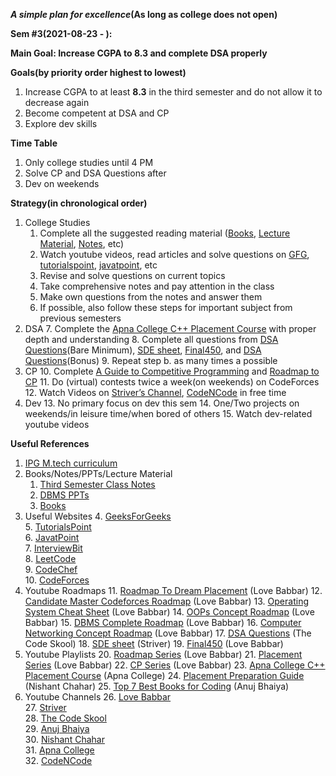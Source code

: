 **_A simple plan for excellence_(As long as college does not open)**

**Sem #3(2021-08-23 - ):**

**Main Goal: Increase CGPA to 8.3 and complete DSA properly**

**Goals(by priority order highest to lowest)**



1. Increase CGPA to at least **8.3** in the third semester and do not allow it to decrease again
2. Become competent at DSA and CP
3. Explore dev skills

**Time Table**



1. Only college studies until 4 PM 
2. Solve CP and DSA Questions after
3. Dev on weekends

**Strategy(in chronological order)**



1. College Studies
    1. Complete all the suggested reading material ([Books](https://drive.google.com/drive/folders/1YAoGdHQJ1y6ghoZV8-eDrg6KLIBFiLE_), [Lecture Material](https://drive.google.com/drive/folders/1kEDVrKkS88z2BHcc_TfHzk4wtaTV-lT9?usp=sharing), [Notes](./), etc)
    2. Watch youtube videos, read articles and solve questions on [GFG](https://www.geeksforgeeks.org/), [tutorialspoint](https://www.tutorialspoint.com/index.htm), [javatpoint](https://www.javatpoint.com/), etc
    3. Revise and solve questions on current topics
    4. Take comprehensive notes and pay attention in the class
    5. Make own questions from the notes and answer them
    6. If possible, also follow these steps for important subject from previous semesters
2. DSA
    7. Complete the [Apna College C++ Placement Course](https://www.youtube.com/watch?v=z9bZufPHFLU&list=PLfqMhTWNBTe0b2nM6JHVCnAkhQRGiZMSJ) with proper depth and understanding
    8. Complete all questions from [DSA Questions](https://docs.google.com/document/u/0/d/1P9FtM6Yso2KJHZdwuK68Dvd_47jbyZfcHw-50GKyQmQ/edit)(Bare Minimum), [SDE sheet](https://docs.google.com/document/d/1SM92efk8oDl8nyVw8NHPnbGexTS9W-1gmTEYfEurLWQ/edit), [Final450](https://docs.google.com/spreadsheets/d/1aEJjNDyLxgffkp_l2WCdmuhY2I6w-uCg2B0k2YCPesY/edit?usp=drive_web&ouid=107556050169885649329), and [DSA Questions](https://docs.google.com/document/u/0/d/1P9FtM6Yso2KJHZdwuK68Dvd_47jbyZfcHw-50GKyQmQ/edit)(Bonus)
    9. Repeat step b. as many times a possible
3. CP
    10. Complete [A Guide to Competitive Programming](https://docs.google.com/document/d/1t9buBLYV7lCP4r5ETImVGKEYwl96pgLIosgi0Gt4EX0/edit) and [Roadmap to CP](https://whimsical.com/codeforces-candidate-master-roadmap-by-love-babbar-CiXPPD3CnwoXPr2d8Ajx1h)
    11. Do (virtual) contests twice a week(on weekends) on CodeForces
    12. Watch Videos on [Striver’s Channel](https://www.youtube.com/results?search_query=take+u+forward), [CodeNCode](https://www.youtube.com/channel/UC0zvY3yIBQTrSutsV-4yscQ) in free time
4. Dev
    13. No primary focus on dev this sem
    14. One/Two projects on weekends/in leisure time/when bored of others
    15. Watch dev-related youtube videos

**Useful References**



1. [IPG M.tech curriculum](https://www.iiitm.ac.in/uploads/2019/July/IPG.M.TECH_curriculum-%20fINAL%201%20jULY%20.pdf)
2. Books/Notes/PPTs/Lecture Material
    1. [Third Semester Class Notes](https://github.com/ketanprakash/Sem3Notes)
    2. [DBMS PPTs](https://drive.google.com/drive/folders/1LVNF2cJZdfp9bMcboPE2lLkVLoYEYHul)
    3. [Books](https://drive.google.com/drive/folders/1YAoGdHQJ1y6ghoZV8-eDrg6KLIBFiLE_) 
3. Useful Websites
    4. [GeeksForGeeks](https://www.geeksforgeeks.org/)				
    5. [TutorialsPoint](https://www.tutorialspoint.com/index.htm)					
    6. [JavatPoint](https://www.javatpoint.com/)					
    7. [InterviewBit](https://www.interviewbit.com/practice/)					
    8. [LeetCode](https://leetcode.com/)					
    9. [CodeChef](https://www.codechef.com)					
    10. [CodeForces](https://codeforces.com/)					
4. Youtube Roadmaps
    11. [Roadmap To Dream Placement](https://whimsical.com/4th-year-roadmap-to-dream-placement-WB2HTZixtsohXoDcvr6Me7)		(Love Babbar)
    12. [Candidate Master Codeforces Roadmap](https://whimsical.com/codeforces-candidate-master-roadmap-by-love-babbar-CiXPPD3CnwoXPr2d8Ajx1h) 	(Love Babbar)
    13. [Operating System Cheat Sheet](https://whimsical.com/operating-system-cheatsheet-by-love-babbar-S9tuWBCSQfzoBRF5EDNinQ)		(Love Babbar)
    14. [OOPs Concept Roadmap](https://www.youtube.com/redirect?event=video_description&redir_token=QUFFLUhqbUJMcGdVdmdsamREME12eE5FZHp5aDgwanNYQXxBQ3Jtc0ttOFZSLWVob1R4RndxWmhMVW1FcEdUMlQ2S3ZGS1g2T3doeU5GNDE2UDY1TlJPSGpKMlMzWUE0ZjdDNUJGc3N3WXJvangxSVFhV3ZCeGpyRkIyaGhsajBacEFJWXlNWVhKQXBObDNsWXkteHF5T3RlUQ&q=https%3A%2F%2Fwhimsical.com%2Fobject-oriented-programming-cheatsheet-by-love-babbar-YbSgLatbWQ4R5paV7EgqFw%402Ux7TurymNZXyobsnZtH)			(Love Babbar)
    15. [DBMS Complete Roadmap](https://whimsical.com/dbms-roadmap-by-love-babbar-FmUi8ffVop33t3MmpVxPCo)			(Love Babbar)
    16. [Computer Networking Concept Roadmap](https://whimsical.com/networking-cheatsheet-by-love-babbar-FcLExFDezehhfsbDPfZDBv) 	(Love Babbar)
    17. [DSA Questions](https://docs.google.com/document/u/0/d/1P9FtM6Yso2KJHZdwuK68Dvd_47jbyZfcHw-50GKyQmQ/edit) 				(The Code Skool)
    18. [SDE sheet](https://docs.google.com/document/d/1SM92efk8oDl8nyVw8NHPnbGexTS9W-1gmTEYfEurLWQ/edit) 					(Striver)
    19. [Final450](https://docs.google.com/spreadsheets/d/1aEJjNDyLxgffkp_l2WCdmuhY2I6w-uCg2B0k2YCPesY/edit?usp=drive_web&ouid=107556050169885649329) 					(Love Babbar)
5. Youtube Playlists
    20. [Roadmap Series](https://www.youtube.com/playlist?list=PL4PCksYQGLJMtEI_0y0FWf3dz1DzB_2KU) 				(Love Babbar)
    21. [Placement Series](https://www.youtube.com/watch?v=5WZQmIEn2wY&list=PL4PCksYQGLJM2mKe1n8LnFgcm3FRLhxZ9) 				(Love Babbar)
    22. [CP Series](https://www.youtube.com/watch?v=5WZQmIEn2wY&list=PL4PCksYQGLJM2mKe1n8LnFgcm3FRLhxZ9) 					(Love Babbar)
    23. [Apna College C++ Placement Course](https://www.youtube.com/watch?v=z9bZufPHFLU&list=PLfqMhTWNBTe0b2nM6JHVCnAkhQRGiZMSJ) 	(Apna College)
    24. [Placement Preparation Guide](https://www.youtube.com/watch?v=P8yWv0aWPZE&list=PLDYtC50LJ5HQhTI6XB8QbWFo2kcoL8CsC) 		(Nishant Chahar)
    25. [Top 7 Best Books for Coding](https://www.youtube.com/watch?v=oKsplFBpaQY)			(Anuj Bhaiya)
6. Youtube Channels
    26. [Love Babbar](https://www.youtube.com/channel/UCQHLxxBFrbfdrk1jF0moTpw)					
    27. [Striver](https://www.youtube.com/results?search_query=take+u+forward) 						
    28. [The Code Skool](https://www.youtube.com/channel/UCnTwsAoqgyDVe5hxOmbMOiw) 				
    29. [Anuj Bhaiya](https://www.youtube.com/results?search_query=anuj+bhaiya) 					
    30. [Nishant Chahar](https://www.youtube.com/channel/UCVe8CMJF4caRzuckVYV8CaQ) 				
    31. [Apna College](https://www.youtube.com/channel/UCBwmMxybNva6P_5VmxjzwqA) 					
    32. [CodeNCode](https://www.youtube.com/channel/UC0zvY3yIBQTrSutsV-4yscQ) 					